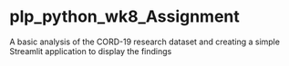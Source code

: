 # plp_python_wk8_Assignment
A  basic analysis of the CORD-19 research dataset and creating a simple Streamlit application to display the findings
